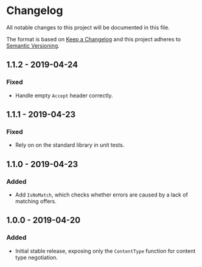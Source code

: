 # Changelog
All notable changes to this project will be documented in this file.

The format is based on [Keep a Changelog](http://keepachangelog.com/en/1.0.0/)
and this project adheres to [Semantic Versioning](http://semver.org/spec/v2.0.0.html).

## 1.1.2 - 2019-04-24
### Fixed
- Handle empty `Accept` header correctly.

## 1.1.1 - 2019-04-23
### Fixed
- Rely on on the standard library in unit tests.

## 1.1.0 - 2019-04-23
### Added
- Add `IsNoMatch`, which checks whether errors are caused by a lack of
  matching offers.

## 1.0.0 - 2019-04-20
### Added
- Initial stable release, exposing only the `ContentType` function for content
  type negotiation.

